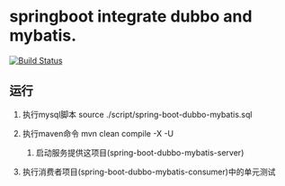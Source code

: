 # springboot integrate dubbo and mybatis.

[![Build Status](https://travis-ci.org/uvanix/spring-boot-dubbo-mybatis.svg?branch=master)](https://travis-ci.org/uvanix/spring-boot-dubbo-mybatis)

## 运行 

1. 执行mysql脚本 source ./script/spring-boot-dubbo-mybatis.sql

2. 执行maven命令 mvn clean compile -X -U

    1. 启动服务提供这项目(spring-boot-dubbo-mybatis-server)

3. 执行消费者项目(spring-boot-dubbo-mybatis-consumer)中的单元测试
